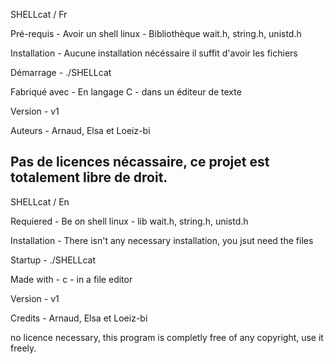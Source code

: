 SHELLcat / Fr

Pré-requis
    - Avoir un shell linux
    - Bibliothèque wait.h, string.h, unistd.h

Installation
    - Aucune installation nécéssaire il suffit d'avoir les fichiers

Démarrage
    - ./SHELLcat

Fabriqué avec
    - En langage C
    - dans un éditeur de texte

Version
    - v1

Auteurs
    - Arnaud, Elsa et Loeiz-bi

Pas de licences nécassaire, ce projet est totalement libre de droit.
-------------------------------------------------------------------------------------
SHELLcat / En

Requiered
    - Be on shell linux
    - lib wait.h, string.h, unistd.h

Installation
    - There isn't any necessary installation, you jsut need the files

Startup
    - ./SHELLcat

Made with
    - c
    - in a file editor

Version
    - v1

Credits
    - Arnaud, Elsa et Loeiz-bi

no licence necessary, this program is completly free of any copyright, use it freely.
